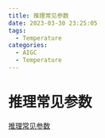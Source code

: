 ```yaml
---
title: 推理常见参数
date: 2023-03-30 23:25:05
tags:
  - Temperature
categories:
  - AIGC  
  - Temperature
---
```


<p></p>
<!-- more -->

# 推理常见参数
[推理常见参数](https://candied-skunk-1ca.notion.site/4200b90adfd246ab93bfb1b330aa1bb2?pvs=4)